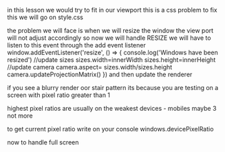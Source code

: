 in this lesson we would try to fit in our viewport 
this is a css problem
to fix this we will go on style.css


the problem we will face is when we will resize the window 
the view port will not adjust accordingly
so now we will handle RESIZE
we will have to listen to this event through the add event listener
window.addEventListener('resize', () => {
console.log('Windows have been resized')
//update sizes
sizes.width=innerWidth
sizes.height=innerHeight
//update camera
camera.aspect= sizes.width/sizes.height
camera.updateProjectionMatrix()
})
and then update 
the renderer

if you see a blurry render oor stair pattern its because 
you are testing on a screen with pixel ratio greater than 1

highest pixel ratios are usually on the weakest devices - mobiles 
maybe 3 not more

to get current pixel ratio
write on your console
windows.devicePixelRatio

now to handle full screen
